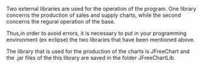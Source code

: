Two external libraries are used for the operation of the program. 
One library concerns the production of sales and supply charts, 
while the second concerns the regural operation of the base.

Thus,in order to avoid errors,
it is necessary to put in your programming environment (ex eclipse)
the two libraries that have been mentioned above.

The library that is used for the production of the charts is JFreeChart
and the .jar files of the this library are saved in the folder JFreeChartLib.
